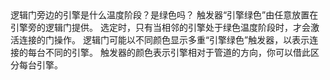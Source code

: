 <lore>
逻辑门旁边的引擎是什么温度阶段？是绿色吗？
</lore>
<no_lore>
触发器“引擎绿色”由任意放置在引擎旁的逻辑门提供。
</no_lore>

<chapter name="条件"/>
选定时，只有当相邻的引擎处于绿色温度阶段时，才会激活连接的门操作。

<chapter name="触发器方向"/>
逻辑门可能以不同颜色显示多重“引擎绿色”触发器，以表示连接的每台不同的引擎。
触发器的颜色表示引擎相对于管道的方向，你可以借此区分每台引擎。
